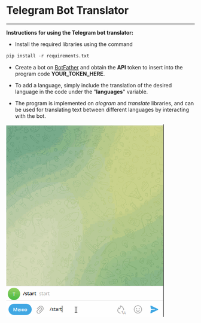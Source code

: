 # Telegram Bot Translator 
___
**Instructions for using the Telegram bot translator:**

- Install the required libraries using the command 
```python
pip install -r requirements.txt
```

- Create a bot on [BotFather](https://t.me/BotFather "BotFather") and obtain the **API** token to insert into the program code **YOUR_TOKEN_HERE**.

- To add a language, simply include the translation of the desired language in the code under the "**languages**" variable.

- The program is implemented on _aiogram_ and _translate_ libraries, and can be used for translating text between different languages by interacting with the bot.

![Telegram Bot Translator ](telegram-bot.gif "Telegram Bot Translator ")
